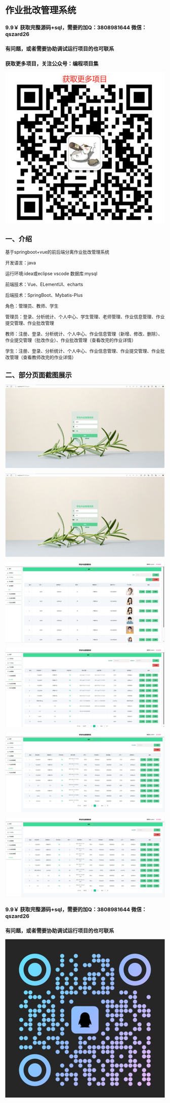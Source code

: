 # 作业批改管理系统

### 9.9￥ 获取完整源码+sql，需要的加Q：3808981644 微信：qszard26
### 有问题，或者需要协助调试运行项目的也可联系
### 获取更多项目，关注公众号：编程项目集

![img.png](img.png)

## 一、介绍

基于springboot+vue的前后端分离作业批改管理系统

开发语言：java

运行环境:idea或eclipse vscode 数据库:mysql

前端技术：Vue、ELementUI、echarts

后端技术：SpringBoot、Mybatis-Plus

角色：管理员、教师、学生

管理员：登录、分析统计、个人中心、学生管理、老师管理、作业信息管理、作业提交管理、作业批改管理

教师：注册、登录、分析统计、个人中心、作业信息管理（新增、修改、删除）、作业提交管理（批改作业）、作业批改管理（查看改完的作业详情）

学生：注册、登录、分析统计、个人中心、作业信息管理、作业提交管理、作业批改管理（查看教师改完的作业详情）


## 二、部分页面截图展示

![img.png](imgs/img.png)

![img_1.png](imgs/img_1.png)

![img_2.png](imgs/img_2.png)

![img_3.png](imgs/img_3.png)

![img_4.png](imgs/img_4.png)

![img_5.png](imgs/img_5.png)

### 9.9￥ 获取完整源码+sql，需要的加Q：3808981644 微信：qszard26
### 有问题，或者需要协助调试运行项目的也可联系

![img_6.png](imgs/img_6.png)
